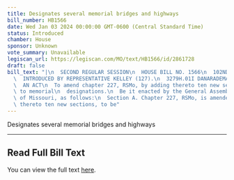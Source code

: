 ```yaml
---
title: Designates several memorial bridges and highways
bill_number: HB1566
date: Wed Jan 03 2024 00:00:00 GMT-0600 (Central Standard Time)
status: Introduced
chamber: House
sponsor: Unknown
vote_summary: Unavailable
legiscan_url: https://legiscan.com/MO/text/HB1566/id/2861728
draft: false
bill_text: "|\n  SECOND REGULAR SESSION\n  HOUSE BILL NO. 1566\n  102ND GENERAL ASSEMBLY\n\
  \  INTRODUCED BY REPRESENTATIVE KELLEY (127).\n  3279H.01I DANARADEMANMILLER,ChiefClerk\n\
  \  AN ACT\n  To amend chapter 227, RSMo, by adding thereto ten new sections relating\
  \ to memorial\n  designations.\n  Be it enacted by the General Assembly of the state\
  \ of Missouri, as follows:\n  Section A. Chapter 227, RSMo, is amended by adding\
  \ thereto ten new sections, to be"
---
```

Designates several memorial bridges and highways

---

## Read Full Bill Text

You can view the full text [here](https://legiscan.com/MO/text/HB1566/id/2861728).
